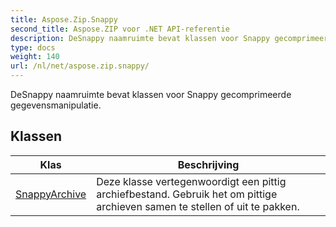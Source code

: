 ```yaml
---
title: Aspose.Zip.Snappy
second_title: Aspose.ZIP voor .NET API-referentie
description: DeSnappy naamruimte bevat klassen voor Snappy gecomprimeerde gegevensmanipulatie.
type: docs
weight: 140
url: /nl/net/aspose.zip.snappy/
---
```

DeSnappy naamruimte bevat klassen voor Snappy gecomprimeerde gegevensmanipulatie.

## Klassen

| Klas | Beschrijving |
| --- | --- |
| [SnappyArchive](./snappyarchive/) | Deze klasse vertegenwoordigt een pittig archiefbestand. Gebruik het om pittige archieven samen te stellen of uit te pakken. |


